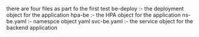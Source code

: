 there are four files as part fo the first test
be-deploy :- the deployment object for the application
hpa-be :- the HPA object for the application
ns-be.yaml :- namespce object yaml
svc-be.yaml :- the service object for the backend application
